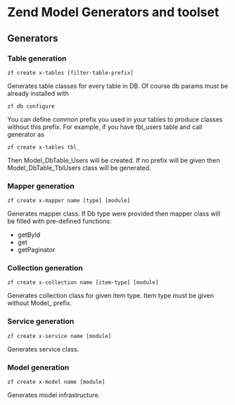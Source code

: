 Zend Model Generators and toolset
=================================

Generators
----------

### Table generation

	zf create x-tables [filter-table-prefix]

Generates table classes for every table in DB. Of course db params must be already installed with

	zf db configure

You can define common prefix you used in your tables to produce classes without this prefix. For example, if you have tbl_users table and call generator as

	zf create x-tables tbl_

Then Model_DbTable_Users will be created. If no prefix will be given then Model_DbTable_TblUsers class will be generated.
	
### Mapper generation

	zf create x-mapper name [type] [module]

Generates mapper class. If Db type were provided then mapper class will be filled with pre-defined functions:

* get<Item>ById
* get<Items>
* get<Items>Paginator

### Collection generation

	zf create x-collection name [item-type] [module]

Generates collection class for given item type. Item type must be given without Model_ prefix.

### Service generation

	zf create x-service name [module]

Generates service class.

### Model generation

	zf create x-model name [module]

Generates model infrastructure. 